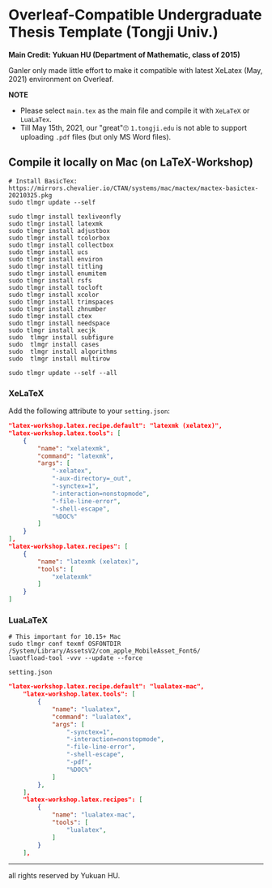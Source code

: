 # Overleaf-Compatible Undergraduate Thesis Template (Tongji Univ.)

**Main Credit: Yukuan HU (Department of Mathematic, class of 2015)**

Ganler only made little effort to make it compatible with latest XeLatex (May, 2021) environment on Overleaf.

**NOTE**

* Please select `main.tex` as the main file and compile it with `XeLaTeX` or `LuaLaTex`.
* Till May 15th, 2021, our "great"🙄 `1.tongji.edu` is not able to support uploading `.pdf` files (but only MS Word files). 

## Compile it locally on Mac (on LaTeX-Workshop)

```shell
# Install BasicTex: https://mirrors.chevalier.io/CTAN/systems/mac/mactex/mactex-basictex-20210325.pkg
sudo tlmgr update --self

sudo tlmgr install texliveonfly
sudo tlmgr install latexmk
sudo tlmgr install adjustbox
sudo tlmgr install tcolorbox
sudo tlmgr install collectbox
sudo tlmgr install ucs
sudo tlmgr install environ
sudo tlmgr install titling
sudo tlmgr install enumitem
sudo tlmgr install rsfs
sudo tlmgr install tocloft
sudo tlmgr install xcolor
sudo tlmgr install trimspaces
sudo tlmgr install zhnumber
sudo tlmgr install ctex
sudo tlmgr install needspace
sudo tlmgr install xecjk
sudo  tlmgr install subfigure 
sudo  tlmgr install cases 
sudo  tlmgr install algorithms 
sudo  tlmgr install multirow

sudo tlmgr update --self --all
```

### XeLaTeX

Add the following attribute to your `setting.json`:

```json
"latex-workshop.latex.recipe.default": "latexmk (xelatex)",
"latex-workshop.latex.tools": [
    {
        "name": "xelatexmk",
        "command": "latexmk",
        "args": [
            "-xelatex",
            "-aux-directory=_out",
            "-synctex=1",
            "-interaction=nonstopmode",
            "-file-line-error",
            "-shell-escape",
            "%DOC%"
        ]
    }
],
"latex-workshop.latex.recipes": [
    {
        "name": "latexmk (xelatex)",
        "tools": [
            "xelatexmk"
        ]
    }
]
```

### LuaLaTeX

```shell
# This important for 10.15+ Mac
sudo tlmgr conf texmf OSFONTDIR /System/Library/AssetsV2/com_apple_MobileAsset_Font6/
luaotfload-tool -vvv --update --force
```

`setting.json`

```json
"latex-workshop.latex.recipe.default": "lualatex-mac",
    "latex-workshop.latex.tools": [
        {
            "name": "lualatex",
            "command": "lualatex",
            "args": [
                "-synctex=1",
                "-interaction=nonstopmode",
                "-file-line-error",
                "-shell-escape",
                "-pdf",
                "%DOC%"
            ]
        },
    ],
    "latex-workshop.latex.recipes": [
        {
            "name": "lualatex-mac",
            "tools": [
                "lualatex",
            ]
        }
    ],
```

---

all rights reserved by Yukuan HU.
